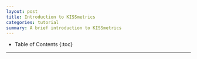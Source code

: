 ```yaml
---
layout: post
title: Introduction to KISSmetrics
categories: tutorial
summary: A brief introduction to KISSmetrics
---
```

* Table of Contents
{:toc}
* * *

<div id="wistia_c024843e11" class="wistia_embed wistia-embed" data-video-width="640" data-video-height="400">
</div>